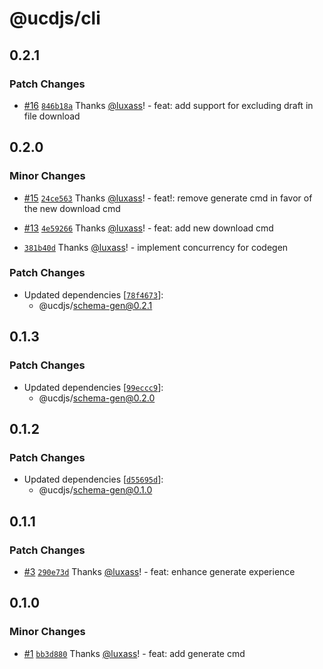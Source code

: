 # @ucdjs/cli

## 0.2.1

### Patch Changes

- [#16](https://github.com/ucdjs/ucd/pull/16) [`846b18a`](https://github.com/ucdjs/ucd/commit/846b18a4ddf7c97062fc8367121809cd80950ab0) Thanks [@luxass](https://github.com/luxass)! - feat: add support for excluding draft in file download

## 0.2.0

### Minor Changes

- [#15](https://github.com/ucdjs/ucd/pull/15) [`24ce563`](https://github.com/ucdjs/ucd/commit/24ce563760b0efcf33ff9219d01868c195bb63ac) Thanks [@luxass](https://github.com/luxass)! - feat!: remove generate cmd in favor of the new download cmd

- [#13](https://github.com/ucdjs/ucd/pull/13) [`4e59266`](https://github.com/ucdjs/ucd/commit/4e592668e45fec9b15de0a1395708e694a9a8500) Thanks [@luxass](https://github.com/luxass)! - feat: add new download cmd

- [`381b40d`](https://github.com/ucdjs/ucd/commit/381b40d654c9c10d3c8b4f82bdeab3003b6a79d4) Thanks [@luxass](https://github.com/luxass)! - implement concurrency for codegen

### Patch Changes

- Updated dependencies [[`78f4673`](https://github.com/ucdjs/ucd/commit/78f4673657a210eb374a025dabe7450291712a0a)]:
  - @ucdjs/schema-gen@0.2.1

## 0.1.3

### Patch Changes

- Updated dependencies [[`99eccc9`](https://github.com/ucdjs/ucd/commit/99eccc9bc76904e2e2b5c2233229857235841091)]:
  - @ucdjs/schema-gen@0.2.0

## 0.1.2

### Patch Changes

- Updated dependencies [[`d55695d`](https://github.com/ucdjs/ucd/commit/d55695d16b6ec74953e2f2314500d70590eb5d1a)]:
  - @ucdjs/schema-gen@0.1.0

## 0.1.1

### Patch Changes

- [#3](https://github.com/ucdjs/ucd/pull/3) [`290e73d`](https://github.com/ucdjs/ucd/commit/290e73d29439c7102ead994f29b4d5797fb33eca) Thanks [@luxass](https://github.com/luxass)! - feat: enhance generate experience

## 0.1.0

### Minor Changes

- [#1](https://github.com/ucdjs/ucd/pull/1) [`bb3d880`](https://github.com/ucdjs/ucd/commit/bb3d880b8f824d5a2d7a9e0e627a94a6cc456355) Thanks [@luxass](https://github.com/luxass)! - feat: add generate cmd
